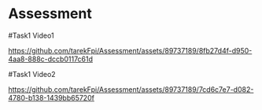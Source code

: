 # Assessment


#Task1 Video1

https://github.com/tarekFpi/Assessment/assets/89737189/8fb27d4f-d950-4aa8-888c-dccb0117c61d

#Task1 Video2

https://github.com/tarekFpi/Assessment/assets/89737189/7cd6c7e7-d082-4780-b138-1439bb65720f




